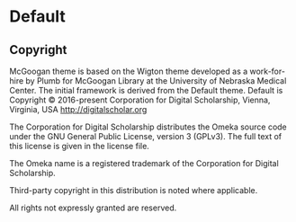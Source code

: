 # Default
## Copyright
McGoogan theme is based on the Wigton theme developed as a work-for-hire by Plumb for McGoogan Library at the University of Nebraska Medical Center. The initial framework is derived from the Default theme. 
Default is Copyright © 2016-present Corporation for Digital Scholarship, Vienna, Virginia, USA http://digitalscholar.org

The Corporation for Digital Scholarship distributes the Omeka source code
under the GNU General Public License, version 3 (GPLv3). The full text
of this license is given in the license file.

The Omeka name is a registered trademark of the Corporation for Digital Scholarship.

Third-party copyright in this distribution is noted where applicable.

All rights not expressly granted are reserved.
